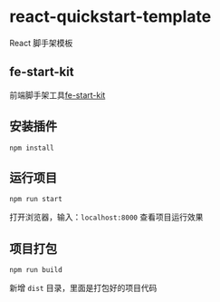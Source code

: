 # react-quickstart-template
React 脚手架模板

## fe-start-kit
前端脚手架工具[fe-start-kit](https://github.com/lazyperson/fe-start-kit)

## 安装插件

`npm install`

## 运行项目

`npm run start`

打开浏览器，输入：`localhost:8000` 查看项目运行效果


## 项目打包

`npm run build`

新增 `dist` 目录，里面是打包好的项目代码
